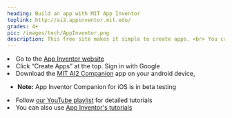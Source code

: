 ```yaml
---
heading: Build an app with MIT App Inventor
toplink: http://ai2.appinventor.mit.edu/
grades: 4+
pic: /images/tech/AppInventor.png
description: This free site makes it simple to create apps. <br> You create apps and games on your computer, then download them to your phone or tablet to play!
---
```

<li>Go to the <a href="https://appinventor.mit.edu/" target="_blank">App Inventor website</a></li>
<li>Click “Create Apps” at the top. Sign in with Google</li>
<li>Download the <a href="https://play.google.com/store/apps/details?id=edu.mit.appinventor.aicompanion3" target="_blank">MIT AI2 Companion</a> app on your android device, </li>
<ul class="aboutl2">
<li><b>Note:</b> App Inventor Companion for iOS is in beta testing</li> </ul>
<li>Follow <a href="https://www.youtube.com/playlist?list=PLofyzpXDbv8BnmiHSEhfEC8--R53yywAp" target="_blank">our YouTube playlist</a> for detailed tutorials</li>
<li>You can also use <a href="https://appinventor.mit.edu/explore/ai2/tutorials" target="_blank">App Inventor's tutorials</a>

